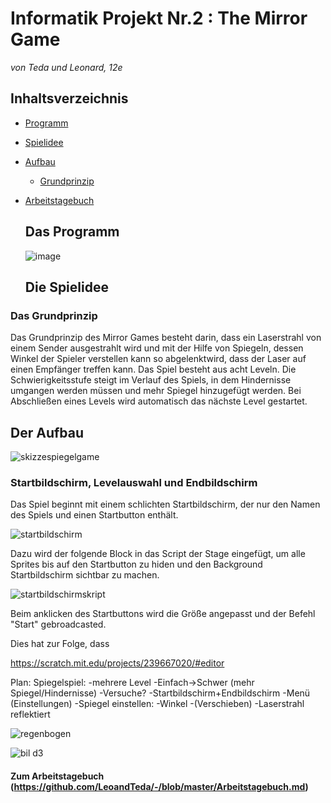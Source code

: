 # Informatik Projekt Nr.2 : The Mirror Game
*von Teda und Leonard, 12e*

## Inhaltsverzeichnis

* [Programm](#Programm)
* [Spielidee](#Spielidee)
* [Aufbau](#Aufbau)
  * [Grundprinzip](#Grundprinzip)
* [Arbeitstagebuch](https://github.com/LeoandTeda/-/blob/master/Arbeitstagebuch.md) 
  
  ## Das Programm <a name="Programm"></a>
  
  ![image](https://user-images.githubusercontent.com/42579285/48960806-160b1200-ef70-11e8-82f8-a4498ecd9050.png)

  
  ## Die Spielidee <a name="Spielidee"></a>


### Das Grundprinzip <a name="Grundprinzip"></a>

   Das Grundprinzip des Mirror Games besteht darin, dass ein Laserstrahl von einem Sender ausgestrahlt wird und mit der Hilfe von 
   Spiegeln, dessen Winkel der Spieler verstellen kann so abgelenktwird, dass der Laser auf einen Empfänger treffen kann. 
   Das Spiel besteht aus acht Leveln. Die Schwierigkeitsstufe steigt im Verlauf des Spiels, in dem Hindernisse umgangen werden müssen
   und mehr Spiegel hinzugefügt werden. 
   Bei Abschließen eines Levels wird automatisch das nächste Level gestartet.
   
   
   ## Der Aufbau <a name="Aufbau"></a>

![skizzespiegelgame](https://user-images.githubusercontent.com/42579285/51129379-9c362d00-182a-11e9-9421-87373cbd7f21.png)


### Startbildschirm, Levelauswahl und Endbildschirm
   
   Das Spiel beginnt mit einem schlichten Startbildschirm, der nur den Namen des Spiels und einen Startbutton enthält.
   
   ![startbildschirm](https://user-images.githubusercontent.com/42579285/52284035-f3c84400-2963-11e9-9d08-2bce29d4f387.png)
   
   Dazu wird der folgende Block in das Script der Stage eingefügt, um alle Sprites bis auf den Startbutton zu hiden und den Background
   Startbildschirm sichtbar zu machen.
   
   ![startbildschirmskript](https://user-images.githubusercontent.com/42579285/52284041-f62a9e00-2963-11e9-8ca8-b5e8fae46c72.png)
   
   Beim anklicken des Startbuttons wird die Größe angepasst und der Befehl "Start" gebroadcasted.
   
   Dies hat zur Folge, dass 

https://scratch.mit.edu/projects/239667020/#editor

Plan: Spiegelspiel:
-mehrere Level
-Einfach->Schwer (mehr Spiegel/Hindernisse)
-Versuche?
-Startbildschirm+Endbildschirm
-Menü (Einstellungen)
-Spiegel einstellen:
  -Winkel
  -(Verschieben)
  -Laserstrahl reflektiert
 
 ![regenbogen](https://user-images.githubusercontent.com/42579285/50080722-07b9ba00-01ed-11e9-8d04-2fd8a6d8e229.png)

![bil d3](https://user-images.githubusercontent.com/42579285/50164155-3796b980-02e2-11e9-9115-ed1e9642fe88.png)

#### Zum Arbeitstagebuch (https://github.com/LeoandTeda/-/blob/master/Arbeitstagebuch.md)
